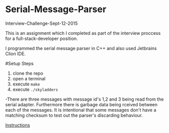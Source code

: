 # Serial-Message-Parser
Interview-Challenge-Sept-12-2015

This is an assignment which I completed as part of the interview proccess for a full-stack-developer position.

I programmed the serial message parser in C++ and also used Jetbrains Clion IDE.

#Setup Steps  

1. clone the repo 
2. open a terminal  
3. execute `make`  
4. execute `./skyladders`  

-There are three messages with message id's 1,2 and 3 being read from the serial adapter. Furthermore there is garbage data being rceived between each of the messages. It is intentional that some messages don't have a matching checksum to test out the parser's discarding behaviour.

[Instructions](SoftwareSkillsAssignment.pdf)

